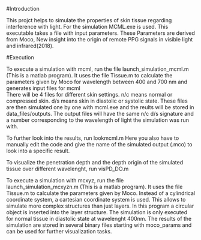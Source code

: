 #Introduction

This projct helps to simulate the properties of skin tissue regarding interference with light.
For the simulation MCML.exe is used.
This executable takes a file with input parameters. 
These Parameters are derived from Moco, New insight into the origin of remote PPG signals in visible light and infrared(2018).


#Execution

To execute a simulation with mcml, run the file launch_simulation_mcml.m (This is a matlab program).
It uses the file Tissue.m to calculate the parameters given by Moco for wavelength between 400 and 700 nm and generates input files for mcml  
There will be 4 files for different skin settings. 
n/c means normal or compressed skin.
d/s means skin in diastolic or systolic state.
These files are then simulated one by one with mcml.exe and the reults will be stored in data_files/outputs.
The output files will have the same n/c d/s signature and a number corresponding to the wavelength of light the simulation was run with.

To further look into the results, run lookmcml.m
Here you also have to manually edit the code and give the name of the simulated output (.mco) to look into a specific result. 

To visualize the penetration depth and the depth origin of the simulated tissue over different wavelenght, run visPD_DO.m

To execute a simulation with mcxyz, run the file launch_simulation_mcxyzn.m (This is a matlab program).
It uses the file Tissue.m to calculate the parameters given by Moco. Instead of a cylindrical coordinate system, a cartesian coordinate system is used. 
This allows to simulate more complex structures than just layers. In this program a circular object is inserted into the layer structure. 
The simulation is only executed for normal tissue in diastolic state at wavelenght 400nm.
The results of the simulation are stored in several binary files starting with moco_params and can be used for further visualization tasks. 